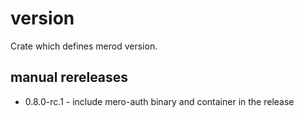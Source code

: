# version

Crate which defines merod version.

## manual rereleases
- 0.8.0-rc.1 - include mero-auth binary and container in the release
